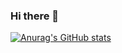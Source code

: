 ### Hi there 👋

[![Anurag's GitHub stats](https://github-readme-stats.vercel.app/api?username=dnhuy4869)](https://github.com/anuraghazra/github-readme-stats)

